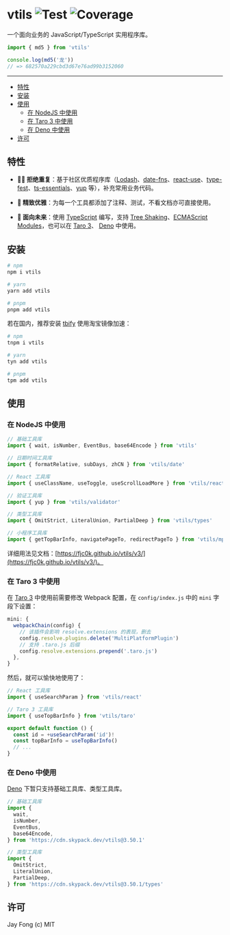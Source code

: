 # vtils ![Test](https://github.com/fjc0k/vtils/workflows/Test/badge.svg?branch=master) ![Coverage](https://codecov.io/gh/fjc0k/vtils/branch/master/graph/badge.svg)

一个面向业务的 JavaScript/TypeScript 实用程序库。

```ts
import { md5 } from 'vtils'

console.log(md5('龙'))
// => 682570a229cbd3d67e76ad99b3152060
```

---

<!-- TOC depthFrom:2 -->

- [特性](#特性)
- [安装](#安装)
- [使用](#使用)
  - [在 NodeJS 中使用](#在-nodejs-中使用)
  - [在 Taro 3 中使用](#在-taro-3-中使用)
  - [在 Deno 中使用](#在-deno-中使用)
- [许可](#许可)

<!-- /TOC -->

## 特性

- **🙅‍♀️ 拒绝重复**：基于社区优质程序库（[Lodash](https://lodash.com/)、[date-fns](https://date-fns.org/)、[react-use](https://github.com/streamich/react-use#readme)、[type-fest](https://github.com/sindresorhus/type-fest#readme)、[ts-essentials](https://github.com/krzkaczor/ts-essentials#readme)、[yup](https://github.com/jquense/yup) 等），补充常用业务代码。

- **🌸 精致优雅**：为每一个工具都添加了注释、测试，不看文档亦可直接使用。

- **🌈 面向未来**：使用 [TypeScript](https://www.typescriptlang.org/) 编写，支持 [Tree Shaking](https://webpack.js.org/guides/tree-shaking/)、[ECMAScript Modules](https://nodejs.org/api/esm.html)，也可以在 [Taro 3](https://taro.js.org/)、 [Deno](https://deno.land/) 中使用。

## 安装

```bash
# npm
npm i vtils

# yarn
yarn add vtils

# pnpm
pnpm add vtils
```

若在国内，推荐安装 [tbify](https://github.com/fjc0k/tbify#readme) 使用淘宝镜像加速：

```bash
# npm
tnpm i vtils

# yarn
tyn add vtils

# pnpm
tpm add vtils
```

## 使用

### 在 NodeJS 中使用

```ts
// 基础工具库
import { wait, isNumber, EventBus, base64Encode } from 'vtils'

// 日期时间工具库
import { formatRelative, subDays, zhCN } from 'vtils/date'

// React 工具库
import { useClassName, useToggle, useScrollLoadMore } from 'vtils/react'

// 验证工具库
import { yup } from 'vtils/validator'

// 类型工具库
import { OmitStrict, LiteralUnion, PartialDeep } from 'vtils/types'

// 小程序工具库
import { getTopBarInfo, navigatePageTo, redirectPageTo } from 'vtils/mp'
```

详细用法见文档：[https://fjc0k.github.io/vtils/v3/](https://fjc0k.github.io/vtils/v3/)。

### 在 Taro 3 中使用

在 [Taro 3](https://taro.js.org/) 中使用前需要修改 Webpack 配置，在 `config/index.js` 中的 `mini` 字段下设置：

```ts
mini: {
  webpackChain(config) {
    // 该插件会影响 resolve.extensions 的表现，删去
    config.resolve.plugins.delete('MultiPlatformPlugin')
    // 支持 .taro.js 后缀
    config.resolve.extensions.prepend('.taro.js')
  },
}
```

然后，就可以愉快地使用了：

```ts
// React 工具库
import { useSearchParam } from 'vtils/react'

// Taro 3 工具库
import { useTopBarInfo } from 'vtils/taro'

export default function () {
  const id = +useSearchParam('id')!
  const topBarInfo = useTopBarInfo()
  // ...
}
```

### 在 Deno 中使用

[Deno](https://deno.land/) 下暂只支持基础工具库、类型工具库。

```ts
// 基础工具库
import {
  wait,
  isNumber,
  EventBus,
  base64Encode,
} from 'https://cdn.skypack.dev/vtils@3.50.1'

// 类型工具库
import {
  OmitStrict,
  LiteralUnion,
  PartialDeep,
} from 'https://cdn.skypack.dev/vtils@3.50.1/types'
```

## 许可

Jay Fong (c) MIT
